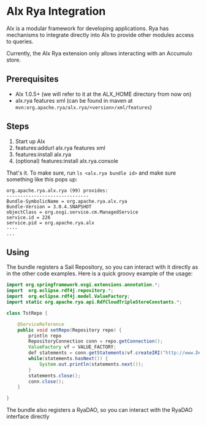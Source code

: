 
<!--

[comment]: # Licensed to the Apache Software Foundation (ASF) under one
[comment]: # or more contributor license agreements.  See the NOTICE file
[comment]: # distributed with this work for additional information
[comment]: # regarding copyright ownership.  The ASF licenses this file
[comment]: # to you under the Apache License, Version 2.0 (the
[comment]: # "License"); you may not use this file except in compliance
[comment]: # with the License.  You may obtain a copy of the License at
[comment]: # 
[comment]: #   http://www.apache.org/licenses/LICENSE-2.0
[comment]: # 
[comment]: # Unless required by applicable law or agreed to in writing,
[comment]: # software distributed under the License is distributed on an
[comment]: # "AS IS" BASIS, WITHOUT WARRANTIES OR CONDITIONS OF ANY
[comment]: # KIND, either express or implied.  See the License for the
[comment]: # specific language governing permissions and limitations
[comment]: # under the License.

-->
# Alx Rya Integration

Alx is a modular framework for developing applications. Rya has mechanisms to integrate directly into Alx to provide other modules access to queries.

Currently, the Alx Rya extension only allows interacting with an Accumulo store.

## Prerequisites

- Alx 1.0.5+ (we will refer to it at the ALX_HOME directory from now on)
- alx.rya features xml (can be found in maven at `mvn:org.apache.rya/alx.rya/<version>/xml/features`)

## Steps

1. Start up Alx
2. features:addurl alx.rya features xml
3. features:install alx.rya
4. (optional) features:install alx.rya.console

That's it. To make sure, run `ls <alx.rya bundle id>` and make sure something like this pops up:

```
org.apache.rya.alx.rya (99) provides:
------------------------------
Bundle-SymbolicName = org.apache.rya.alx.rya
Bundle-Version = 3.0.4.SNAPSHOT
objectClass = org.osgi.service.cm.ManagedService
service.id = 226
service.pid = org.apache.rya.alx
----
...
```

## Using

The bundle registers a Sail Repository, so you can interact with it directly as in the other code examples. Here is a quick groovy example of the usage:

``` JAVA
import org.springframework.osgi.extensions.annotation.*;
import  org.eclipse.rdf4j.repository.*;
import  org.eclipse.rdf4j.model.ValueFactory;
import static org.apache.rya.api.RdfCloudTripleStoreConstants.*;

class TstRepo {

	@ServiceReference
	public void setRepo(Repository repo) {
		println repo
		RepositoryConnection conn = repo.getConnection();
		ValueFactory vf = VALUE_FACTORY;
        def statements = conn.getStatements(vf.createIRI("http://www.Department0.University0.edu"), null, null, true);
        while(statements.hasNext()) {
            System.out.println(statements.next());
        }
        statements.close();
        conn.close();
	}

}
```

The bundle also registers a RyaDAO, so you can interact with the RyaDAO interface directly
